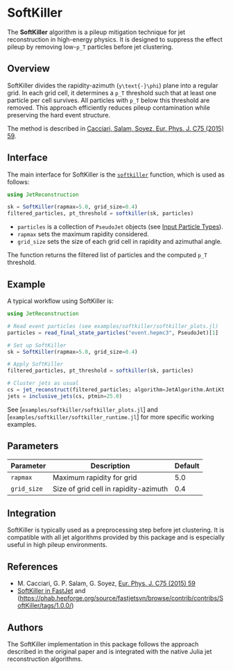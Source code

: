 # SoftKiller

The **SoftKiller** algorithm is a pileup mitigation technique for jet reconstruction in high-energy physics. It is designed to suppress the effect pileup by removing low-``p_T`` particles before jet clustering.

## Overview

SoftKiller divides the rapidity-azimuth (``y\text{-}\phi``) plane into a regular grid. In each grid cell, it determines a ``p_T`` threshold such that at least one particle per cell survives. All particles with ``p_T`` below this threshold are removed. This approach efficiently reduces pileup contamination while preserving the hard event structure.

The method is described in [Cacciari, Salam, Soyez, Eur. Phys. J. C75 (2015) 59](https://arxiv.org/abs/1407.0408).

## Interface

The main interface for SoftKiller is the [`softkiller`](@ref) function, which is used as follows:

```julia
using JetReconstruction

sk = SoftKiller(rapmax=5.0, grid_size=0.4)
filtered_particles, pt_threshold = softkiller(sk, particles)
```

- `particles` is a collection of `PseudoJet` objects (see [Input Particle Types](@ref)).
- `rapmax` sets the maximum rapidity considered.
- `grid_size` sets the size of each grid cell in rapidity and azimuthal angle.

The function returns the filtered list of particles and the computed ``p_T`` threshold.

## Example

A typical workflow using SoftKiller is:

```julia
using JetReconstruction

# Read event particles (see examples/softkiller/softkiller_plots.jl)
particles = read_final_state_particles("event.hepmc3", PseudoJet)[1]

# Set up SoftKiller
sk = SoftKiller(rapmax=5.0, grid_size=0.4)

# Apply SoftKiller
filtered_particles, pt_threshold = softkiller(sk, particles)

# Cluster jets as usual
cs = jet_reconstruct(filtered_particles; algorithm=JetAlgorithm.AntiKt, R=0.4)
jets = inclusive_jets(cs, ptmin=25.0)
```

See [`examples/softkiller/softkiller_plots.jl`] and [`examples/softkiller/softkiller_runtime.jl`] for more specific working examples.

## Parameters

| Parameter   | Description                                   | Default |
|-------------|-----------------------------------------------|---------|
| `rapmax`    | Maximum rapidity for grid                     | 5.0     |
| `grid_size` | Size of grid cell in rapidity-azimuth         | 0.4     |

## Integration

SoftKiller is typically used as a preprocessing step before jet clustering. It is compatible with all jet algorithms provided by this package and is especially useful in high pileup environments.

## References

- M. Cacciari, G. P. Salam, G. Soyez, [Eur. Phys. J. C75 (2015) 59](https://arxiv.org/abs/1407.0408)
- [SoftKiller in FastJet](https://fastjet.fr/contrib/) and (https://phab.hepforge.org/source/fastjetsvn/browse/contrib/contribs/SoftKiller/tags/1.0.0/)

## Authors

The SoftKiller implementation in this package follows the approach described in the original paper and is integrated with the native Julia jet reconstruction algorithms.
